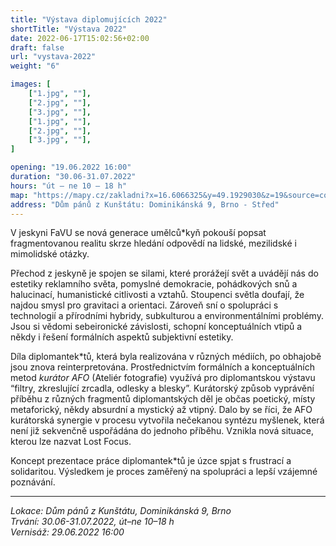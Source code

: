 ```yaml
---
title: "Výstava diplomujících 2022"
shortTitle: "Výstava 2022"
date: 2022-06-17T15:02:56+02:00
draft: false
url: "vystava-2022"
weight: "6"

images: [
    ["1.jpg", ""],
    ["2.jpg", ""],
    ["3.jpg", ""],
    ["1.jpg", ""],
    ["2.jpg", ""],
    ["3.jpg", ""],
]

opening: "19.06.2022 16:00"
duration: "30.06-31.07.2022"
hours: "út – ne 10 – 18 h"
map: "https://mapy.cz/zakladni?x=16.6066325&y=49.1929030&z=19&source=coor&id=16.606699585914583%2C49.19299500063662"
address: "Dům pánů z Kunštátu: Dominikánská 9, Brno - Střed"
---
```


V jeskyni FaVU se nová generace umělců\*kyň pokouší popsat fragmentovanou realitu skrze hledání odpovědí na lidské, mezilidské i mimolidské otázky.

Přechod z jeskyně je spojen se silami, které prorážejí svět a uvádějí nás do estetiky reklamního světa, pomyslné demokracie, pohádkových snů a halucinací, humanistické citlivosti a vztahů.
Stoupenci světla doufají, že najdou smysl pro gravitaci a orientaci.
Zároveň sní o spolupráci s technologií a přírodními hybridy, subkulturou a environmentálními problémy.
Jsou si vědomi sebeironické závislosti, schopní konceptuálních vtipů a někdy i řešení formálních aspektů subjektivní estetiky.

Díla diplomantek\*tů, která byla realizována v různých médiích, po obhajobě jsou znova reinterpretována.
Prostřednictvím formálních a konceptuálních metod *kurátor AFO* (Ateliér fotografie) využívá pro diplomantskou výstavu “filtry, zkreslující zrcadla, odlesky a blesky”.
Kurátorský způsob vyprávění příběhu z různých fragmentů diplomantských děl je občas poetický, místy metaforický, někdy absurdní a mystický až vtipný.
Dalo by se říci, že AFO kurátorská synergie v procesu vytvořila nečekanou syntézu myšlenek, která není již sekvenčně uspořádána do jednoho příběhu.
Vznikla nová situace, kterou lze nazvat Lost Focus.

Koncept prezentace práce diplomantek\*tů je úzce spjat s frustrací a solidaritou. Výsledkem je proces zaměřený na spolupráci a lepší vzájemné poznávání.

--- 

*Lokace: Dům pánů z Kunštátu, Dominikánská 9, Brno*  
*Trvání: 30.06-31.07.2022, út–ne 10–18 h*  
*Vernisáž: 29.06.2022 16:00*  

